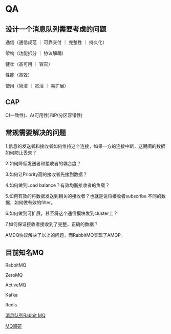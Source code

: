# QA 

## 设计一个消息队列需要考虑的问题

通信（通信规范 ｜ 可靠交付 ｜ 完整性 ｜ 持久化）

架构（功能拆分 ｜ 协议解耦）

健壮（高可用 ｜ 容灾）

性能（高效）

使用（简洁 ｜ 灵活 ｜ 易扩展）

## CAP

C(一致性)、A(可用性)和P(分区容错性)

## 常规需要解决的问题

1.信息的发送者和接收者如何维持这个连接，如果一方的连接中断，这期间的数据如何防止丢失？

2.如何降低发送者和接收者的耦合度？

3.如何让Priority高的接收者先接到数据？

4.如何做到Load balance？有效均衡接收者的负载？

5.如何有效的将数据发送到相关的接收者？也就是说将接收者subscribe 不同的数据，如何做有效的filter。

6.如何做到可扩展，甚至将这个通信模块发到cluster上？

7.如何保证接收者接收到了完整，正确的数据？

AMDQ协议解决了以上的问题，而RabbitMQ实现了AMQP。

## 目前知名MQ

RabbitMQ

ZeroMQ

ActiveMQ

Kafka

Redis

[消息队列Rabbit MQ](http://www.uml.org.cn/zjjs/201805234.asp)

[MQ调研](https://www.bcoder.top/2020/01/26/%E6%B6%88%E6%81%AF%E9%98%9F%E5%88%97%E8%B0%83%E7%A0%94/)